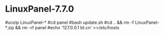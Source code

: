 # LinuxPanel-7.7.0
#unzip LinuxPanel-*
#cd panel
#bash update.sh
#cd .. && rm -f LinuxPanel-*.zip && rm -rf panel
#echo '127.0.0.1 bt.cn' >>/etc/hosts 
